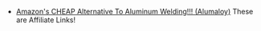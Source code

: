 - [Amazon's CHEAP Alternative To Aluminum Welding!!! (Alumaloy)](https://youtu.be/U10ncaktR74)
These are Affiliate Links!
